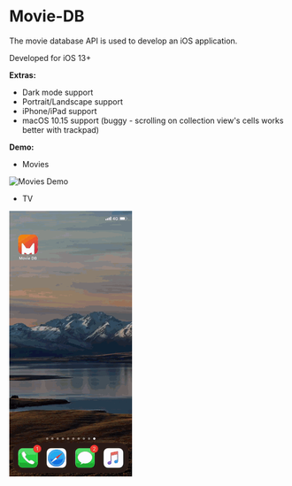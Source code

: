 # Movie-DB
The movie database API is used to develop an iOS application.

Developed for iOS 13+

<b>Extras:</b>
- Dark mode support
- Portrait/Landscape support
- iPhone/iPad support
- macOS 10.15 support (buggy - scrolling on collection view's cells works better with trackpad)


<b>Demo:</b>

- Movies

![Movies Demo](Demo/movies.gif)

- TV

![TV Demo](Demo/tv.gif)
